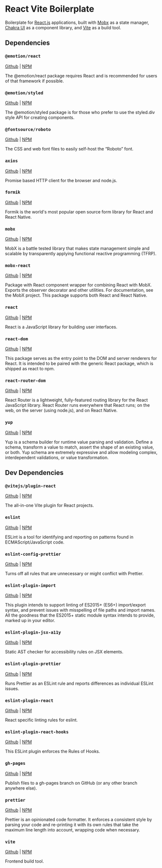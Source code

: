 # React Vite Boilerplate

Boilerplate for [React.js](https://pt-br.reactjs.org) applications, built with [Mobx](https://mobx.js.org) as a state manager, [Chakra UI](https://chakra-ui.com) as a component library, and [Vite](https://vitejs.dev) as a build tool.

## Dependencies

### `@emotion/react`

[Github](https://github.com/emotion-js/emotion/tree/main/packages/react) | [NPM](https://www.npmjs.com/package/@emotion/react)

The @emotion/react package requires React and is recommended for users of that framework if possible.

### `@emotion/styled`

[Github](https://github.com/emotion-js/emotion/tree/main/packages/styled) | [NPM](https://www.npmjs.com/package/@emotion/styled)

The @emotion/styled package is for those who prefer to use the styled.div style API for creating components.

### `@fontsource/roboto`

[Github](https://github.com/fontsource/fontsource) | [NPM](https://www.npmjs.com/package/@fontsource/roboto)

The CSS and web font files to easily self-host the “Roboto” font.

### `axios`

[Github](https://github.com/axios/axios) | [NPM](https://www.npmjs.com/package/axios)

Promise based HTTP client for the browser and node.js.

### `formik`

[Github](https://github.com/jaredpalmer/formik) | [NPM](https://www.npmjs.com/package/formik)

Formik is the world's most popular open source form library for React and React Native.

### `mobx`

[Github](https://github.com/mobxjs/mobx) | [NPM](https://www.npmjs.com/package/mobx)

MobX is a battle tested library that makes state management simple and scalable by transparently applying functional reactive programming (TFRP).

### `mobx-react`

[Github](https://github.com/mobxjs/mobx) | [NPM](https://www.npmjs.com/package/mobx-react)

Package with React component wrapper for combining React with MobX. Exports the observer decorator and other utilities. For documentation, see the MobX project. This package supports both React and React Native.

### `react`

[Github](https://github.com/facebook/react) | [NPM](https://www.npmjs.com/package/react)

React is a JavaScript library for building user interfaces.

### `react-dom`

[Github](https://github.com/facebook/react) | [NPM](https://www.npmjs.com/package/react-dom)

This package serves as the entry point to the DOM and server renderers for React. It is intended to be paired with the generic React package, which is shipped as react to npm.

### `react-router-dom`

[Github](https://github.com/remix-run/react-router) | [NPM](https://www.npmjs.com/package/react-router-dom)

React Router is a lightweight, fully-featured routing library for the React JavaScript library. React Router runs everywhere that React runs; on the web, on the server (using node.js), and on React Native.

### `yup`

[Github](https://github.com/jquense/yup) | [NPM](https://www.npmjs.com/package/yup)

Yup is a schema builder for runtime value parsing and validation. Define a schema, transform a value to match, assert the shape of an existing value, or both. Yup schema are extremely expressive and allow modeling complex, interdependent validations, or value transformation.

## Dev Dependencies

### `@vitejs/plugin-react`

[Github](https://github.com/vitejs/vite) | [NPM](https://www.npmjs.com/package/@vitejs/plugin-react)

The all-in-one Vite plugin for React projects.

### `eslint`

[Github](https://github.com/eslint/eslint) | [NPM](https://www.npmjs.com/package/eslint)

ESLint is a tool for identifying and reporting on patterns found in ECMAScript/JavaScript code.

### `eslint-config-prettier`

[Github](https://github.com/prettier/eslint-config-prettier) | [NPM](https://www.npmjs.com/package/eslint-config-prettier)

Turns off all rules that are unnecessary or might conflict with Prettier.

### `eslint-plugin-import`

[Github](https://github.com/import-js/eslint-plugin-import) | [NPM](https://www.npmjs.com/package/eslint-plugin-import)

This plugin intends to support linting of ES2015+ (ES6+) import/export syntax, and prevent issues with misspelling of file paths and import names. All the goodness that the ES2015+ static module syntax intends to provide, marked up in your editor.

### `eslint-plugin-jsx-a11y`

[Github](https://github.com/jsx-eslint/eslint-plugin-jsx-a11y) | [NPM](https://www.npmjs.com/package/eslint-plugin-jsx-a11y)

Static AST checker for accessibility rules on JSX elements.

### `eslint-plugin-prettier`

[Github](https://github.com/prettier/eslint-plugin-prettier) | [NPM](https://www.npmjs.com/package/eslint-plugin-prettier)

Runs Prettier as an ESLint rule and reports differences as individual ESLint issues.

### `eslint-plugin-react`

[Github](https://github.com/yannickcr/eslint-plugin-react) | [NPM](https://www.npmjs.com/package/eslint-plugin-react)

React specific linting rules for eslint.

### `eslint-plugin-react-hooks`

[Github](https://github.com/facebook/react) | [NPM](https://www.npmjs.com/package/eslint-plugin-react-hooks)

This ESLint plugin enforces the Rules of Hooks.

### `gh-pages`

[Github](https://github.com/tschaub/gh-pages) | [NPM](https://www.npmjs.com/package/gh-pages)

Publish files to a gh-pages branch on GitHub (or any other branch anywhere else).

### `prettier`

[Github](https://github.com/prettier/prettier) | [NPM](https://www.npmjs.com/package/prettier)

Prettier is an opinionated code formatter. It enforces a consistent style by parsing your code and re-printing it with its own rules that take the maximum line length into account, wrapping code when necessary.

### `vite`

[Github](https://github.com/vitejs/vite) | [NPM](https://www.npmjs.com/package/vite)

Frontend build tool.
